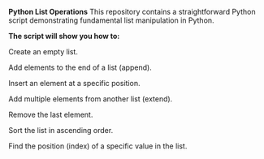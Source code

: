 **Python List Operations**
This repository contains a straightforward Python script demonstrating fundamental list manipulation in Python.


**The script will show you how to:**

Create an empty list.

Add elements to the end of a list (append).

Insert an element at a specific position.

Add multiple elements from another list (extend).

Remove the last element.

Sort the list in ascending order.

Find the position (index) of a specific value in the list.

